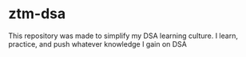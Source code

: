 # ztm-dsa
This repository was made to simplify my DSA learning culture. I learn, practice, and push whatever knowledge I gain on DSA
